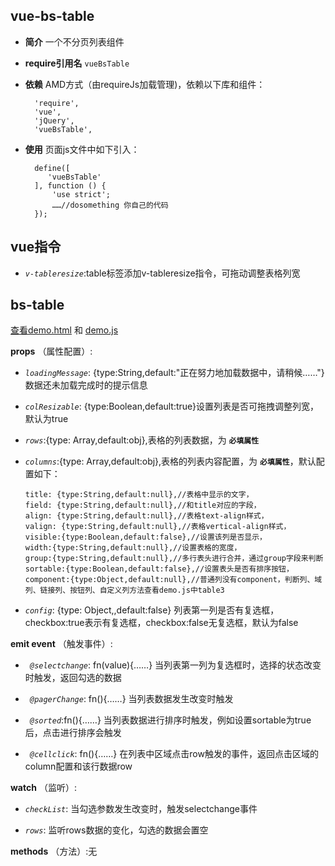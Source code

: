 ## vue-bs-table

+ __简介__ 一个不分页列表组件
+ __require引用名__ `vueBsTable`
+ __依赖__ AMD方式（由requireJs加载管理)，依赖以下库和组件：

        'require',
        'vue',
        'jQuery',
        'vueBsTable',
+ __使用__ 页面js文件中如下引入：

        define([
           'vueBsTable'
        ], function () {
            'use strict';
            ……//dosomething 你自己的代码
        });

## vue指令

* _`v-tableresize`_:table标签添加v-tableresize指令，可拖动调整表格列宽

## bs-table
[查看demo.html](./demo.html) 和 [demo.js](./demo.js)

__props__ （属性配置）:

  + _`loadingMessage`_: {type:String,default:"正在努力地加载数据中，请稍候……"} 数据还未加载完成时的提示信息
    
  + _`colResizable`_: {type:Boolean,default:true}设置列表是否可拖拽调整列宽，默认为true

  + _`rows`_:{type: Array,default:obj},表格的列表数据，为 __`必填属性`__
   
  + _`columns`_:{type: Array,default:obj},表格的列表内容配置，为 __`必填属性`__，默认配置如下：

        title: {type:String,default:null},//表格中显示的文字，
        field: {type:String,default:null},//和title对应的字段，
        align: {type:String,default:null},//表格text-align样式，
        valign: {type:String,default:null},//表格vertical-align样式，
        visible:{type:Boolean,default:false},//设置该列是否显示，
        width:{type:String,default:null},//设置表格的宽度，
        group:{type:String,default:null},//多行表头进行合并，通过group字段来判断
        sortable:{type:Boolean,default:false},//设置表头是否有排序按钮，
        component:{type:Object,default:null},//普通列没有component，判断列、域列、链接列、按钮列、自定义列方法查看demo.js中table3

  + _`config`_: {type: Object,,default:false} 列表第一列是否有复选框，checkbox:true表示有复选框，checkbox:false无复选框，默认为false
        
__emit event__ （触发事件）:
            
  + _` @selectchange`_: fn(value){……} 当列表第一列为复选框时，选择的状态改变时触发，返回勾选的数据

  + _` @pagerChange`_: fn(){……} 当列表数据发生改变时触发

  + _` @sorted`_:fn(){……} 当列表数据进行排序时触发，例如设置sortable为true后，点击进行排序会触发
  
  + _` @cellclick`_: fn(){……} 在列表中区域点击row触发的事件，返回点击区域的column配置和该行数据row

__watch__ （监听）:
            
  + _`checkList`_: 当勾选参数发生改变时，触发selectchange事件
    
  + _`rows`_: 监听rows数据的变化，勾选的数据会置空

__methods__ （方法）:无




